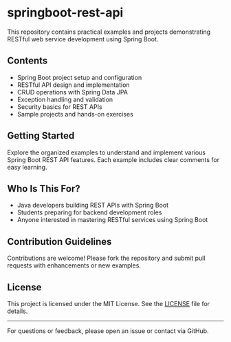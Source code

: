 # springboot-rest-api

This repository contains practical examples and projects demonstrating RESTful web service development using Spring Boot.

## Contents

- Spring Boot project setup and configuration
- RESTful API design and implementation
- CRUD operations with Spring Data JPA
- Exception handling and validation
- Security basics for REST APIs
- Sample projects and hands-on exercises

## Getting Started

Explore the organized examples to understand and implement various Spring Boot REST API features. Each example includes clear comments for easy learning.

## Who Is This For?

- Java developers building REST APIs with Spring Boot
- Students preparing for backend development roles
- Anyone interested in mastering RESTful services using Spring Boot

## Contribution Guidelines

Contributions are welcome! Please fork the repository and submit pull requests with enhancements or new examples.

## License

This project is licensed under the MIT License. See the [LICENSE](LICENSE) file for details.

---

For questions or feedback, please open an issue or contact via GitHub.
